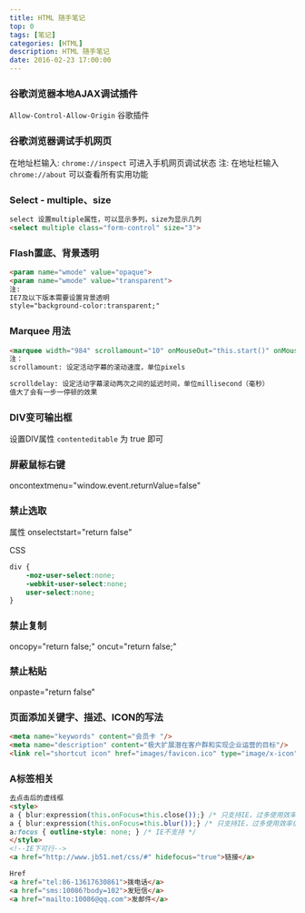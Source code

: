 ```yaml
---
title: HTML 随手笔记
top: 0
tags: [笔记]
categories: [HTML]
description: HTML 随手笔记
date: 2016-02-23 17:00:00
---
```



### 谷歌浏览器本地AJAX调试插件
`Allow-Control-Allow-Origin` 谷歌插件


###  谷歌浏览器调试手机网页
在地址栏输入:
`chrome://inspect` 可进入手机网页调试状态
注: 在地址栏输入 `chrome://about` 可以查看所有实用功能

<!-- more -->


### Select - multiple、size
``` html
select 设置multiple属性，可以显示多列，size为显示几列
<select multiple class="form-control" size="3">
```


### Flash置底、背景透明
``` html
<param name="wmode" value="opaque">
<param name="wmode" value="transparent">
注:
IE7及以下版本需要设置背景透明
style="background-color:transparent;"
```


### Marquee 用法
``` html
<marquee width="984" scrollamount="10" onMouseOut="this.start()" onMouseOver="this.stop()">内容</marquee>
注：
scrollamount: 设定活动字幕的滚动速度，单位pixels

scrolldelay: 设定活动字幕滚动两次之间的延迟时间，单位millisecond（毫秒）
值大了会有一步一停顿的效果
```


### DIV变可输出框
设置DIV属性 `contenteditable` 为 true 即可


### 屏蔽鼠标右键
oncontextmenu="window.event.returnValue=false"


### 禁止选取
属性
onselectstart="return false"

CSS
``` css
div {
    -moz-user-select:none;
    -webkit-user-select:none;
    user-select:none;
}
```

### 禁止复制
oncopy="return false;"
oncut="return false;"


### 禁止粘贴
onpaste="return false"


### 页面添加关键字、描述、ICON的写法
``` html
<meta name="keywords" content="会员卡 "/>
<meta name="description" content="极大扩展潜在客户群和实现企业运营的目标"/>
<link rel="shortcut icon" href="images/favicon.ico" type="image/x-icon">
```


### A标签相关
``` html
去点击后的虚线框
<style>
a { blur:expression(this.onFocus=this.close());} /* 只支持IE，过多使用效率低 */ 　
a { blur:expression(this.onFocus=this.blur());} /* 只支持IE，过多使用效率低 */ 　
a:focus { outline-style: none; } /* IE不支持 */
</style>
<!--IE下可行-->
<a href="http://www.jb51.net/css/#" hidefocus="true">链接</a>

Href
<a href="tel:86-13617630861">拨电话</a>
<a href="sms:10086?body=102">发短信</a>
<a href="mailto:10086@qq.com">发邮件</a>


```


